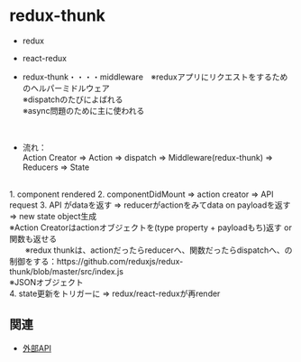 # redux-thunk

- redux
- react-redux

- redux-thunk・・・・middleware　※reduxアプリにリクエストをするためのヘルパーミドルウェア<br>
※dispatchのたびによばれる<br>
※async問題のために主に使われる<br>
<br>

- 流れ：<br>
Action Creator => Action => dispatch => Middleware(redux-thunk) => Reducers => State<br>
<br>
1. component rendered
2. componentDidMount => action creator => API request
3. API がdataを返す => reducerがactionをみてdata on payloadを返す => new state object生成 <br>
   ※Action Creatorはactionオブジェクトを(type property + payloadもち)返す or 関数も返せる<br>
　　※redux thunkは、actionだったらreducerへ、関数だったらdispatchへ、の制御をする：https://github.com/reduxjs/redux-thunk/blob/master/src/index.js <br>
   ※JSONオブジェクト<br>
4. state更新をトリガーに => redux/react-reduxが再render


## 関連
- [外部API](https://github.com/endw0901/react_typescript/blob/main/api.md)
